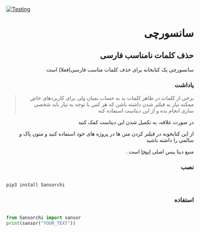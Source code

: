[![Testing](https://github.com/KomeilParseh/Sansorchi/actions/workflows/test.yml/badge.svg)](https://github.com/KomeilParseh/Sansorchi/actions/workflows/test.yml)
<div dir="rtl">

# سانسورچی

## حذف کلمات نامناسب فارسی

سانسورچی یک کتابخانه برای حذف کلمات مناسب فارسی(فعلا) است

### یاداشت

> برخی از کلمات در ظاهر کلمات بد به حساب نمیان ولی برای کاربردهای خاص ممکنه نیاز به فیلتر شدن داشته باشن که هر کس با توجه به نیاز باید شخصی سازی انجام بده و از این دیتاست استفاده کنه

در صورت علاقه، به تکمیل شدن این دیتاست کمک کنید

از این کتابخونه در فیلتر کردن متن ها در پروژه های خود استفاده کنید و متون پاک و سالمی را داشته باشید

منبع دیتا بیس اصلی [اینجا](https://github.com/amirshnll/Persian-Swear-Words) است .

### نصب

</div>

```bash

pip3 install Sansorchi

```

<div dir="rtl">

### استفاده

</div>

```python

from Sansorchi import sansor
print(sansor("YOUR_TEXT"))

```
